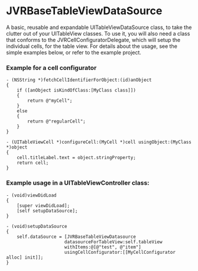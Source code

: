 JVRBaseTableViewDataSource
==========================

A basic, reusable and expandable UITableViewDataSource class, to take the clutter out of your UITableView classes. To use it, you will also need a class that conforms to the JVRCellConfiguratorDelegate, which will setup the individual cells, for the table view. For details about the usage, see the simple examples below, or refer to the example project.

### Example for a cell configurator

```objc
- (NSString *)fetchCellIdentifierForObject:(id)anObject
{
    if ([anObject isKindOfClass:[MyClass class]])
    {
        return @"myCell";
    }
    else
    {
        return @"regularCell";
    }
}

- (UITableViewCell *)configureCell:(MyCell *)cell usingObject:(MyClass *)object
{
    cell.titleLabel.text = object.stringProperty;
    return cell;
}
```

### Example usage in a UITableViewController class:

```objc
- (void)viewDidLoad
{
    [super viewDidLoad];
    [self setupDataSource];
}

- (void)setupDataSource
{
    self.dataSource = [JVRBaseTableViewDatasource 
                      datasourceForTableView:self.tableView
                      withItems:@[@"test", @"item"]
                      usingCellConfigurator:[[MyCellConfigurator alloc] init]];
}
```
